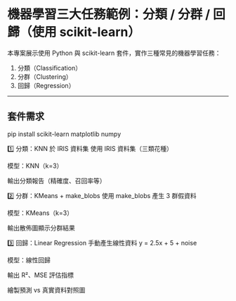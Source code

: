 #  機器學習三大任務範例：分類 / 分群 / 回歸（使用 scikit-learn）

本專案展示使用 Python 與 scikit-learn 套件，實作三種常見的機器學習任務：

1.  分類（Classification）
2.  分群（Clustering）
3.  回歸（Regression）

---

##  套件需求
pip install scikit-learn matplotlib numpy

1️⃣ 分類：KNN 於 IRIS 資料集
使用 IRIS 資料集（三類花種）

模型：KNN（k=3）

輸出分類報告（精確度、召回率等）

2️⃣ 分群：KMeans + make_blobs
使用 make_blobs 產生 3 群假資料

模型：KMeans（k=3）

輸出散佈圖顯示分群結果

3️⃣ 回歸：Linear Regression
手動產生線性資料 y = 2.5x + 5 + noise

模型：線性回歸

輸出 R²、MSE 評估指標

繪製預測 vs 真實資料對照圖
